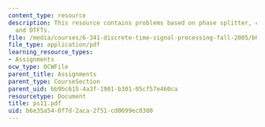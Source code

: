 ```yaml
---
content_type: resource
description: This resource contains problems based on phase splitter, complex cepstrum,
  and DTFTs.
file: /media/courses/6-341-discrete-time-signal-processing-fall-2005/b6e35a540f7d2aca2f51cd0699ec0300_ps11.pdf
file_type: application/pdf
learning_resource_types:
- Assignments
ocw_type: OCWFile
parent_title: Assignments
parent_type: CourseSection
parent_uid: bb9bc615-4a3f-1901-b301-05cf57e460ca
resourcetype: Document
title: ps11.pdf
uid: b6e35a54-0f7d-2aca-2f51-cd0699ec0300
---
```


